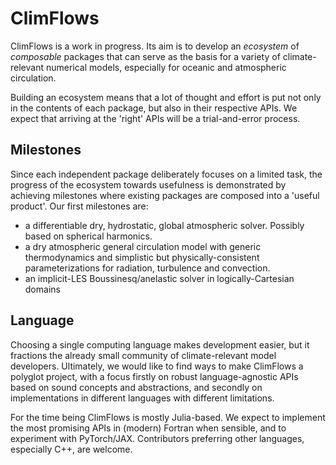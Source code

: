 # ClimFlows

ClimFlows is a work in progress. Its aim is to develop an *ecosystem* of *composable* packages that can serve as the basis for a variety of climate-relevant numerical models, especially for oceanic and atmospheric circulation.

Building an ecosystem means that a lot of thought and effort is put not only in the contents of each package, but also in their respective APIs. We expect that arriving at the 'right' APIs will be a trial-and-error process.

## Milestones
Since each independent package deliberately focuses on a limited task, the progress of the ecosystem towards usefulness is demonstrated by achieving milestones where existing packages are composed into a 'useful product'. Our first milestones are:

* a differentiable dry, hydrostatic, global atmospheric solver. Possibly based on spherical harmonics.
* a dry atmospheric general circulation model with generic thermodynamics and simplistic but physically-consistent parameterizations for radiation, turbulence and convection.
* an implicit-LES Boussinesq/anelastic solver in logically-Cartesian domains

## Language

Choosing a single computing language makes development easier, but it fractions the already small community of climate-relevant model developers. Ultimately, we would like to find ways to make ClimFlows a polyglot project, with a focus firstly on robust language-agnostic APIs based on sound concepts and abstractions, and secondly on implementations in different languages with different limitations.

For the time being ClimFlows is mostly Julia-based. We expect to implement the most promising APIs in (modern) Fortran when sensible, and to experiment with PyTorch/JAX. Contributors preferring other languages, especially C++, are welcome.
